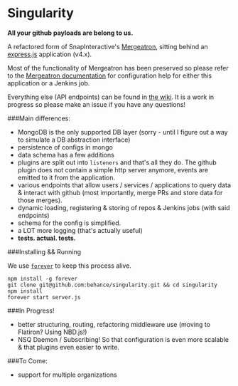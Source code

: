 Singularity
===========

**All your github payloads are belong to us.**

A refactored form of SnapInteractive's [Mergeatron](https://github.com/SnapInteractive/mergeatron), sitting behind an [express.js](https://github.com/visionmedia/express) application (v4.x).

Most of the functionality of Mergeatron has been preserved so please refer to the [Mergeatron documentation](https://github.com/SnapInteractive/mergeatron#configuring-mergeatron) for configuration help for either this application or a Jenkins job.

Everything else (API endpoints) can be found in [the wiki](https://github.com/behance/singularity/wiki/API-Specs). It is a work in progress so please make an issue if you have any questions!

###Main differences:

- MongoDB is the only supported DB layer (sorry - until I figure out a way to simulate a DB abstraction interface)
- persistence of configs in mongo
- data schema has a few additions
- plugins are split out into `listeners` and that's all they do. The github plugin does not contain a simple http server anymore, events are emitted to it from the application.
- various endpoints that allow users / services / applications to query data & interact with github (most importantly, merge PRs and store data for those merges).
- dynamic loading, registering & storing of repos & Jenkins jobs (with said endpoints)
- schema for the config is simplified.
- a LOT more logging (that's actually useful)
- **tests. actual. tests.**

###Installing && Running

We use [`forever`](https://github.com/nodejitsu/forever) to keep this process alive.

```
npm install -g forever
git clone git@github.com:behance/singularity.git && cd singularity
npm install
forever start server.js
```

###In Progress!
- better structuring, routing, refactoring middleware use (moving to Flatiron? Using NBD.js!)
- NSQ Daemon / Subscribing! So that configuration is even more scalable & that plugins even easier to write.

###To Come:

- support for multiple organizations
